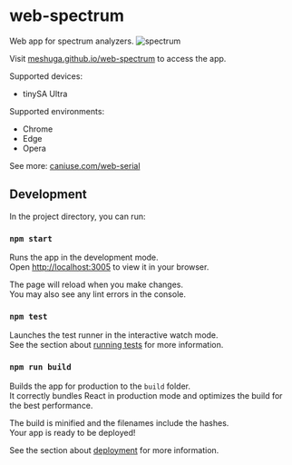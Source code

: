 # web-spectrum
Web app for spectrum analyzers.
![spectrum ](spectrum.gif)

Visit [meshuga.github.io/web-spectrum](https://meshuga.github.io/web-spectrum/) to access the app.

Supported devices:
* tinySA Ultra

Supported environments:
* Chrome
* Edge
* Opera

See more: [caniuse.com/web-serial](https://caniuse.com/web-serial)

## Development

In the project directory, you can run:

### `npm start`

Runs the app in the development mode.\
Open [http://localhost:3005](http://localhost:3005) to view it in your browser.

The page will reload when you make changes.\
You may also see any lint errors in the console.

### `npm test`

Launches the test runner in the interactive watch mode.\
See the section about [running tests](https://facebook.github.io/create-react-app/docs/running-tests) for more information.

### `npm run build`

Builds the app for production to the `build` folder.\
It correctly bundles React in production mode and optimizes the build for the best performance.

The build is minified and the filenames include the hashes.\
Your app is ready to be deployed!

See the section about [deployment](https://facebook.github.io/create-react-app/docs/deployment) for more information.
